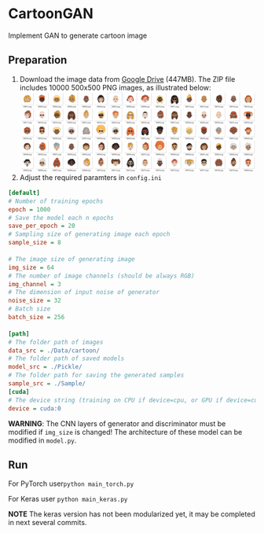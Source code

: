 # CartoonGAN
Implement GAN to generate cartoon image

## Preparation
1. Download the image data from [Google Drive](https://drive.google.com/file/d/1ohoXETVeFg-LGkzGupwIprKON57dT3Hc/view?usp=sharing) (447MB). The ZIP file includes 10000 500x500 PNG images, as illustrated below:
![](./readme/cartoon_file.png)
2. Adjust the required paramters in `config.ini`
```ini
[default]
# Number of training epochs
epoch = 1000
# Save the model each n epochs
save_per_epoch = 20
# Sampling size of generating image each epoch
sample_size = 8

# The image size of generating image
img_size = 64
# The number of image channels (should be always RGB)
img_channel = 3
# The dimension of input noise of generator
noise_size = 32
# Batch size
batch_size = 256

[path]
# The folder path of images
data_src = ./Data/cartoon/
# The folder path of saved models
model_src = ./Pickle/
# The folder path for saving the generated samples
sample_src = ./Sample/
[cuda]
# The device string (training on CPU if device=cpu, or GPU if device=cuda)
device = cuda:0
```
**WARNING**: The CNN layers of generator and discriminator must be modified if `img_size` is changed! The architecture of these model can be modified in `model.py`.

## Run
For PyTorch user`python main_torch.py`

For Keras user `python main_keras.py`

**NOTE** The keras version has not been modularized yet, it may be completed in next several commits.